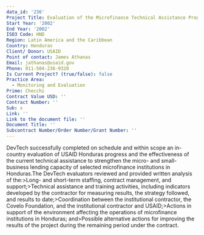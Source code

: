 ```yaml
---
data_id: '236'
Project Title: Evaluation of the Microfinance Technical Assistance Program
Start Year: '2002'
End Year: '2002'
ISO3 Code: HND
Region: Latin America and the Caribbean
Country: Honduras
Client/ Donor: USAID
Point of contact: James Athanas
Email: jathanas@usaid.gov
Phone: 011-504-236-9320
Is Current Project? (true/false): false
Practice Area:
  - Monitoring and Evaluation
Prime: Checchi
Contract Value USD: ''
Contract Number: ''
Sub: x
Link: ''
Link to the document file: ''
Document Title: ''
Subcontract Number/Order Number/Grant Number: ''
---
```


DevTech successfully completed on schedule and within scope an in-country evaluation of USAID Honduras progress and the effectiveness of the current technical assistance to strengthen the micro- and small-business lending capacity of selected microfinance institutions in Honduras.The DevTech evaluators reviewed and provided written analysis of the:>Long- and short-term staffing, contract management, and support;>Technical assistance and training activities, including indicators developed by the contractor for measuring results, the strategy followed, and results to date;>Coordination between the institutional contractor, the Covelo Foundation, and the institutional contractor and USAID;>Actions in support of the environment affecting the operations of microfinance institutions in Honduras; and>Possible alternative actions for improving the results of the project during the remaining period under the contract.